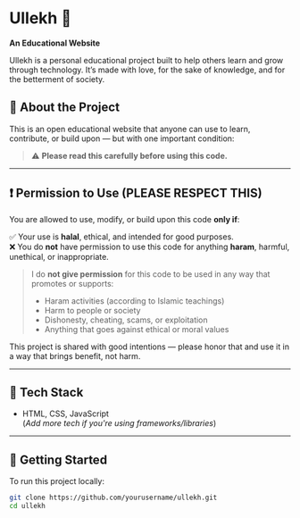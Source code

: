 # Ullekh 📖  
**An Educational Website**

Ullekh is a personal educational project built to help others learn and grow through technology. It’s made with love, for the sake of knowledge, and for the betterment of society.

## 🚀 About the Project

This is an open educational website that anyone can use to learn, contribute, or build upon — but with one important condition:

> ⚠️ **Please read this carefully before using this code.**

---

## ❗ Permission to Use (PLEASE RESPECT THIS)

You are allowed to use, modify, or build upon this code **only if**:

✅ Your use is **halal**, ethical, and intended for good purposes.  
❌ You do **not** have permission to use this code for anything **haram**, harmful, unethical, or inappropriate.

> I do **not give permission** for this code to be used in any way that promotes or supports:
> - Haram activities (according to Islamic teachings)
> - Harm to people or society
> - Dishonesty, cheating, scams, or exploitation
> - Anything that goes against ethical or moral values

This project is shared with good intentions — please honor that and use it in a way that brings benefit, not harm.

---

## 🔧 Tech Stack

- HTML, CSS, JavaScript  
(*Add more tech if you're using frameworks/libraries*)

---

## 📂 Getting Started

To run this project locally:

```bash
git clone https://github.com/yourusername/ullekh.git
cd ullekh

